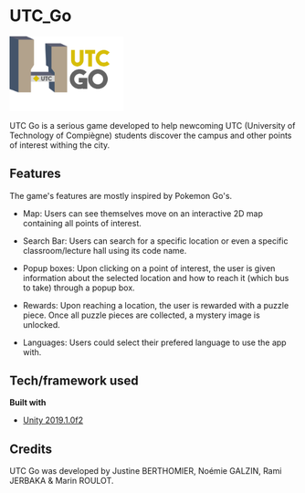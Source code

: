 # UTC_Go

<img src="/images/logo.png" alt="UTC Go Logo" width="200"/>

UTC Go is a serious game developed to help newcoming UTC (University of Technology of Compiègne) students discover the campus and other points of interest withing the city. 

## Features
The game's features are mostly inspired by Pokemon Go's. 

* Map: 
Users can see themselves move on an interactive 2D map containing all points of interest.

* Search Bar: 
Users can search for a specific location or even a specific classroom/lecture hall using its code name.

* Popup boxes:
Upon clicking on a point of interest, the user is given information about the selected location and how to reach it (which bus to take) through a popup box.

* Rewards:
Upon reaching a location, the user is rewarded with a puzzle piece. Once all puzzle pieces are collected, a mystery image is unlocked.

* Languages:
Users could select their prefered language to use the app with.

## Tech/framework used
<b>Built with</b>
- [Unity 2019.1.0f2](unity.com)
  
## Credits
UTC Go was developed by Justine BERTHOMIER, Noémie GALZIN, Rami JERBAKA & Marin ROULOT.
